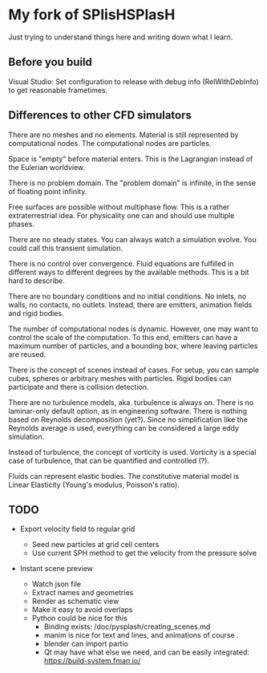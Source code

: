 # My fork of SPlisHSPlasH

Just trying to understand things here and writing down what I learn.

## Before you build

Visual Studio: Set configuration to release with debug info (RelWithDebInfo) to get reasonable frametimes.

## Differences to other CFD simulators

There are no meshes and no elements.
Material is still represented by computational nodes.
The computational nodes are particles.

Space is "empty" before material enters.
This is the Lagrangian instead of the Eulerian worldview.

There is no problem domain.
The "problem domain" is infinite, in the sense of floating point infinity.

Free surfaces are possible without multiphase flow.
This is a rather extraterrestrial idea.
For physicality one can and should use multiple phases.

There are no steady states.
You can always watch a simulation evolve.
You could call this transient simulation.

There is no control over convergence.
Fluid equations are fulfilled in different ways to different degrees by the available methods.
This is a bit hard to describe.

There are no boundary conditions and no initial conditions.
No inlets, no walls, no contacts, no outlets.
Instead, there are emitters, animation fields and rigid bodies.

The number of computational nodes is dynamic.
However, one may want to control the scale of the computation.
To this end, emitters can have a maximum number of particles,
and a bounding box, where leaving particles are reused.

There is the concept of scenes instead of cases.
For setup, you can sample cubes, spheres or arbitrary meshes with particles.
Rigid bodies can participate and there is collision detection.

There are no turbulence models, aka. turbulence is always on.
There is no laminar-only default option, as in engineering software.
There is nothing based on Reynolds decomposition (yet?).
Since no simplification like the Reynolds average is used, everything can be considered a large eddy simulation.

Instead of turbulence, the concept of vorticity is used.
Vorticity is a special case of turbulence, that can be quantified and controlled (?).

Fluids can represent elastic bodies.
The constitutive material model is Linear Elasticity (Young's modulus, Poisson's ratio).

## TODO

- Export velocity field to regular grid
  - Seed new particles at grid cell centers
  - Use current SPH method to get the velocity from the pressure solve

- Instant scene preview
  - Watch json file
  - Extract names and geometries
  - Render as schematic view
  - Make it easy to avoid overlaps
  - Python could be nice for this
    - Binding exists: /doc/pysplash/creating_scenes.md
    - manim is nice for text and lines, and animations of course *.*
    - blender can import partio
    - Qt may have what else we need, and can be easily integrated: https://build-system.fman.io/
